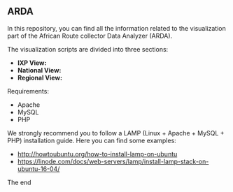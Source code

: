 ## ARDA

In this repository, you can find all the information related to the visualization part of the African Route collector Data Analyzer (ARDA).

The visualization scripts are divided into three sections:

* **IXP View:**
* **National View:**
* **Regional View:**

Requirements:
* Apache
* MySQL
* PHP

We strongly recommend you to follow a LAMP (Linux + Apache + MySQL + PHP) installation guide. Here you can find some examples:

  * http://howtoubuntu.org/how-to-install-lamp-on-ubuntu
  * https://linode.com/docs/web-servers/lamp/install-lamp-stack-on-ubuntu-16-04/
  
The end
